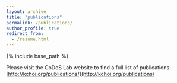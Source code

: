 ```yaml
---
layout: archive
title: "publications"
permalink: /publications/
author_profile: true
redirect_from:
  - /resume.html
---
```


{% include base_path %}

Please visit the CoDeS Lab website to find a full list of publications:
[http://kchoi.org/publications/](http://kchoi.org/publications/
